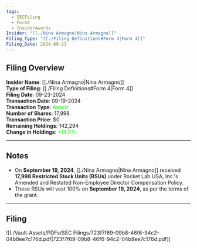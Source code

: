 ```yaml
---
tags:
  - SECFiling
  - Form4
  - InsiderAwards
Insider: "[[./Nina Armagno|Nina Armagno]]"
Filing_Type: "[[./Filing Definitions#Form 4|Form 4]]"
Filing_Date: 2024-09-23
---
```


## Filing Overview

**Insider Name**: [[./Nina Armagno|Nina Armagno]]  
**Type of Filing**: [[./Filing Definitions#Form 4|Form 4]]  
**Filing Date**: 09-23-2024  
**Transaction Date**: 09-19-2024  
**Transaction Type**: <span style="color:lime">Award</span>  
**Number of Shares**: 17,998  
**Transaction Price**: $0  
**Remaining Holdings**: 142,294  
**Change in Holdings**: <span style="color:lime">+14.5%</span>  

---

## Notes

- On **September 19, 2024**, [[./Nina Armagno|Nina Armagno]] received **17,998 Restricted Stock Units (RSUs)** under Rocket Lab USA, Inc.'s Amended and Restated Non-Employee Director Compensation Policy.
- These RSUs will vest 100% on **September 19, 2024**, as per the terms of the grant.

---

## Filing

![[./Vault-Assets/PDFs/SEC Filings/723f7f69-09b8-46f6-94c2-04b8ee7c176d.pdf|723f7f69-09b8-46f6-94c2-04b8ee7c176d.pdf]]
